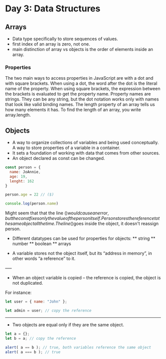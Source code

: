 # Day 3: Data Structures

## Arrays

* Data type specifically to store sequences of values.
* first index of an array is zero, not one.
* main distinction of array vs objects is the order of elements inside an array.

### Properties

The two main ways to access properties in JavaScript are with a dot and with square brackets. 
When using a dot, the word after the dot is the literal name of the property. When using square brackets, the expression between the brackets is evaluated to get the property name.
Property names are strings. They can be any string, but the dot notation works only with names that look like valid binding names.
The length property of an array tells us how many elements it has. To find the length of an array, you write array.length. 

## Objects

* A way to organize collections of variables and being used conceptually. A way to store properties of a variable in a container.
* It sets a foundation of working with data that comes from other sources.
* An object declared as const can be changed.

```javascript
const person = {
  name: JoAnnie,
  age: 19,
  lenght: 162
}

person.age = 22 // ($)

console.log(person.name)
```
Might seem that that the line ($) would cause an error, but the const fixes only the value of the person itself. Person stores the reference to the same object all the time. The line ($)goes inside the object, it doesn't reassign person.

* Different datatypes can be used for properties for objects:
** string
** number
** boolean
** arrays

* A variable stores not the object itself, but its “address in memory”, in other words “a reference” to it.

–––
* When an object variable is copied – the reference is copied, the object is not duplicated.

For instance:

```javascript
let user = { name: "John" };

let admin = user; // copy the reference
```
---
* Two objects are equal only if they are the same object.

```javascript 
let a = {};
let b = a; // copy the reference

alert( a == b ); // true, both variables reference the same object
alert( a === b ); // true
```